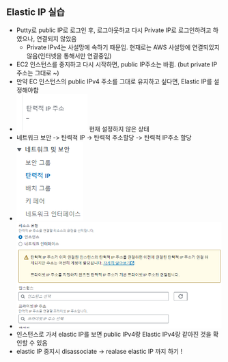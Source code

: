 ## Elastic IP 실습

- Putty로 public IP로 로그인 후, 로그아웃하고 다시 Private IP로 로그인하려고 하였으나, 연결되지 않았음
  - Private IPv4는 사설망에 속하기 때문임. 현재로는 AWS 사설망에 연결되있지 않음(인터넷을 통해서만 연결중임)
- EC2 인스턴스를 중지하고 다시 시작하면, public IP주소는 바뀜. (but private IP주소는 그대로 ~)
- 만약 EC 인스턴스의 public IPv4 주소를 그대로 유지하고 싶다면, Elastic IP를 설정해야함
- ![alt text](image.png) 현재 설정하지 않은 상태
- 네트워크 보안 -> 탄력적 IP -> 탄력적 주소할당 -> 탄력적 IP주소 할당
- ![alt text](image-1.png)
- ![alt text](image-2.png)
- 인스턴스로 가서 elastic IP를 보면 public IPv4랑 Elastic IPv4랑 같아진 것을 확인할 수 있음
- elastic IP 중지시 disassociate -> realase elastic IP 까지 하기 !
